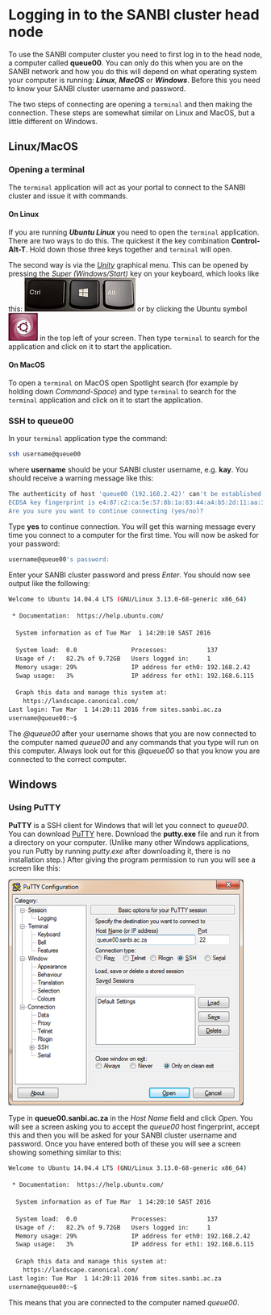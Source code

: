 # Logging in to the SANBI cluster head node

To use the SANBI computer cluster you need to first log in to the head node, a computer called **queue00**. You can only do this when you are on the SANBI network and how you do this will depend on what operating system your computer is running: ___Linux___, ___MacOS___ or ___Windows___. Before this you need to know your SANBI cluster username and password.

The two steps of connecting are opening a `terminal` and then making the connection. These steps are somewhat similar on Linux and MacOS, but a little different on Windows.

## Linux/MacOS

### Opening a terminal

The `terminal` application will act as your portal to connect to the SANBI cluster and issue it with commands.

#### On Linux

If you are running ___Ubuntu Linux___ you need to open the `terminal` application. There are two ways to do this. The quickest it the key combination **Control-Alt-T**. Hold down those three keys together and `terminal` will open.

The second way is via the [_Unity_](http://bit.ly/2oSzE5z) graphical menu. This can be opened by pressing the _Super (Windows/Start)_ key on your keyboard, which looks like this: ![alt text](../_media/ctrl_super_alt.jpg "CTRL/SUPER/ALT keys") or by clicking the Ubuntu symbol ![alt text](../_media/UbuntuSwirlButton.png "Ubuntu Swirl Menu Key") in the top left of your screen. Then type `terminal` to search for the application and click on it to start the application.

#### On MacOS

To open a `terminal` on MacOS open Spotlight search (for example by holding down _Command-Space_) and type `terminal` to search for the `terminal` application and click on it to start the application.

### SSH to queue00

In your `terminal` application type the command:

```bash
ssh username@queue00
```

where **username** should be your SANBI cluster username, e.g. **kay**. You should receive a warning message like this:

```bash
The authenticity of host 'queue00 (192.168.2.42)' can't be established.
ECDSA key fingerprint is e4:87:c2:ca:5e:57:8b:1a:83:44:a4:b5:2d:11:aa:31.
Are you sure you want to continue connecting (yes/no)?
```

Type **yes** to continue connection. You will get this warning message every time you connect to a computer for the first time. You will now be asked for your password:

```bash
username@queue00's password: 
```

Enter your SANBI cluster password and press _Enter_. You should now see output like the following:

```bash
Welcome to Ubuntu 14.04.4 LTS (GNU/Linux 3.13.0-68-generic x86_64)

 * Documentation:  https://help.ubuntu.com/

  System information as of Tue Mar  1 14:20:10 SAST 2016

  System load:  0.0               Processes:           137
  Usage of /:   82.2% of 9.72GB   Users logged in:     1
  Memory usage: 29%               IP address for eth0: 192.168.2.42
  Swap usage:   3%                IP address for eth1: 192.168.6.115

  Graph this data and manage this system at:
    https://landscape.canonical.com/
Last login: Tue Mar  1 14:20:11 2016 from sites.sanbi.ac.za
username@queue00:~$ 
```

The _@queue00_ after your username shows that you are now connected to the computer named _queue00_ and any commands that you type will run on this computer. Always look out for this _@queue00_ so that you know you are connected to the correct computer.

## Windows

### Using PuTTY

**PuTTY** is a SSH client for Windows that will let you connect to _queue00_. You can download [PuTTY](https://www.putty.org/) here. Download the **putty.exe** file and run it from a directory on your computer. (Unlike many other Windows applications, you run Putty by running _putty.exe_ after downloading it, there is no installation step.) After giving the program permission to run you will see a screen like this:

![alt text](../_media/putty_screenshot-1.png)

Type in **queue00.sanbi.ac.za** in the _Host Name_ field and click _Open_. You will see a screen asking you to accept the _queue00_ host fingerprint, accept this and then you will be asked for your SANBI cluster username and password. Once you have entered both of these you will see a screen showing something similar to this:

```bash
Welcome to Ubuntu 14.04.4 LTS (GNU/Linux 3.13.0-68-generic x86_64)

 * Documentation:  https://help.ubuntu.com/

  System information as of Tue Mar  1 14:20:10 SAST 2016

  System load:  0.0               Processes:           137
  Usage of /:   82.2% of 9.72GB   Users logged in:     1
  Memory usage: 29%               IP address for eth0: 192.168.2.42
  Swap usage:   3%                IP address for eth1: 192.168.6.115

  Graph this data and manage this system at:
    https://landscape.canonical.com/
Last login: Tue Mar  1 14:20:11 2016 from sites.sanbi.ac.za
username@queue00:~$ 
```

This means that you are connected to the computer named _queue00_.
